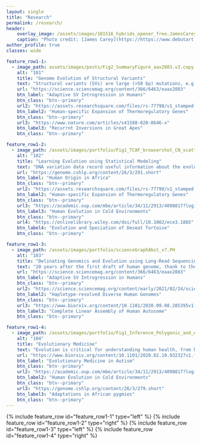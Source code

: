 ```yaml
---
layout: single
title: "Research"
permalink: /research/
header:
    overlay_image: /assets/images/101516_hybrids_opener_free.JamesCarey.v5.png
    caption: "Photo credit: [James Carey](https://https://www.debutart.com/artist/james-carey)"
author_profile: true
classes: wide 

feature_row1-1:
  - image_path: assets/images/posts/Fig2_SummaryFigure_aax2083.v3.copy.png
    alt: "101"
    title: "Genome Evolution of Structural Variants"
    text: "Structural variants (SVs) are large (>50 bp) mutations, e.g., deletions, insertions, and inversions, that more likely change in phenotypes than single nucleotide variants (SNVs) and, thus, are subject to natural selection and important in evolution. I use long-read sequencing to resolve complex SVs, apply phylogenetic and population genetic methods to infer their evolutionary histories, and design statistical models to determine their functional significance in organisms."
    url: "https://science.sciencemag.org/content/366/6463/eaax2083"
    btn_label: "Adaptive SV Introgression in Humans"
    btn_class: "btn--primary"
    url2: "https://assets.researchsquare.com/files/rs-77798/v1_stamped.pdf"
    btn_label2: "Human-specific Expansion of Thermoregulatory Genes"
    btn_class: "btn--primary"
    url3: "https://www.nature.com/articles/s41588-020-0646-x"
    btn_label3: "Recurrnt Inversions in Great Apes"
    btn_class: "btn--primary"

feature_row1-2:
  - image_path: /assets/images/portfolio/Fig1_TCAF_browsershot_CN_scatterplot_pieChart.HGDP.v5
    alt: "102"
    title: "Learning Evolution using Statistical Modeling"
    text: "DNA variation data record useful information about the evolution of organisms. I design and apply quantitative and statistical methods to reconstruct the evolutionary history in human and nonhuman primates as well as other organisms. Understanding evolution is a critical step towards understanding the biological world that we live in and helps us to understand the past and predict the future."
    url: "https://genome.cshlp.org/content/26/3/291.short"
    btn_label: "Human Origin in Africa"
    btn_class: "btn--primary"
    url2: "https://assets.researchsquare.com/files/rs-77798/v1_stamped.pdf"
    btn_label2: "Human-specific Expansion of Thermoregulatory Genes"
    btn_class: "btn--primary"
    url3: "https://academic.oup.com/mbe/article/34/11/2913/4098817?login=true"
    btn_label3: "Human Evolution in Cold Environments"
    btn_class: "btn--primary"
    url4: "https://onlinelibrary.wiley.com/doi/full/10.1002/ece3.1865"
    btn_label4: "Evolution and Speciation of Deseat Tortoise"
    btn_class: "btn--primary"

feature_row1-3:
  - image_path: /assets/images/portfolio/scienceGraphAbst_v7.PH
    alt: "103"
    title: "Delinating Genomics and Evolution using Long-Read Sequencing"
    text: "20 years after the first draft of human genome, thank to the recent development of long-read sequencing technologies, we now finally have the ability to assemble diploid genomes and study complex genomic regions for the first. This enables us to better capture the genetic diversity of our species and to delinate variants in complex regions that short-read data cannot ascertain. As part of the efforts by on genetic predispositions to human diseases as well as the discovery of more complex forms of genetic variation"
    url: "https://science.sciencemag.org/content/366/6463/eaax2083"
    btn_label: "Adaptive SV Introgression in Humans"
    btn_class: "btn--primary"
    url2: "https://science.sciencemag.org/content/early/2021/02/24/science.abf7117"
    btn_label2: "Haplotype-resolved Diverse Human Genomes"
    btn_class: "btn--primary"
    url3: "https://www.biorxiv.org/content/10.1101/2020.09.08.285395v1.full"
    btn_label3: "Complete Linear Assembly of Human Autosome"
    btn_class: "btn--primary"

feature_row1-4:
  - image_path: /assets/images/portfolio/Fig1_Inference_Polygenic_and_Autism.pdf.v2
    alt: "104"
    title: "Evolutionary Medicine"
    text: "Evolution is critical for understanding human health, from how populations adapt to different environmental niches and against pathogens to the genetic predisposition to diseases. Using population genetics methods, we identified genetic variants that may affect bone and muscle synthesis in African pygmies as well as those involved in fat metabolism that could contribute to the cold adaptation in Siberian hunter–gatherers. In a large cohort of autism families, we demonstrated that ultra-rare likely-gene disruptive variants in probands are significantly younger than those same type of varaints in siblings and that many such variants are under strong purifying selection and act on a distinct set of genes not yet associated with autism."
    url: "https://www.biorxiv.org/content/10.1101/2020.02.10.932327v1.full"
    btn_label: "Evolutionary Medicine in Autism"
    btn_class: "btn--primary"
    url2: "https://academic.oup.com/mbe/article/34/11/2913/4098817?login=true"
    btn_label2: "Human Evolution in Cold Environments"
    btn_class: "btn--primary"
    url3: "https://genome.cshlp.org/content/26/3/279.short"
    btn_label3: "Adaptations in African pygmies"
    btn_class: "btn--primary"
---
```


{% include feature_row id="feature_row1-1" type="left" %}
<a name="PopGenSV"></a> 
{% include feature_row id="feature_row1-2" type="right" %}
<a name="HumanOrigin"></a> 
{% include feature_row id="feature_row1-3" type="left" %}
<a name="LongReadSeq"></a> 
{% include feature_row id="feature_row1-4" type="right" %}
<!-- {% include feature_row id="feature_row2" type="left" %} -->
<a name="EvoMedicine"></a> 

